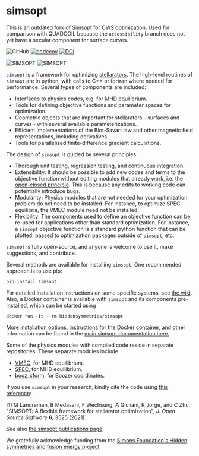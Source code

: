 # simsopt

This is an outdated fork of Simsopt for CWS optimization. Used for comparison with QUADCOIL because the `accessibility` branch does not yet have a secular component for surface curves.

![GitHub](https://img.shields.io/github/license/hiddensymmetries/simsopt)
[![codecov](https://codecov.io/gh/hiddenSymmetries/simsopt/branch/master/graph/badge.svg?token=ltN6qonZ5p)](https://codecov.io/gh/hiddenSymmetries/simsopt)
[![DOI](https://zenodo.org/badge/247710081.svg)](https://zenodo.org/badge/latestdoi/247710081)

![SIMSOPT](docs/source/logo.png)
![SIMSOPT](docs/source/coils_and_surfaces.png)

`simsopt` is a framework for optimizing
[stellarators](https://en.wikipedia.org/wiki/Stellarator).
The high-level routines of `simsopt` are in python, with calls to C++
or fortran where needed for performance. Several types of components
are included:

- Interfaces to physics codes, e.g. for MHD equilibrium.
- Tools for defining objective functions and parameter spaces for
  optimization.
- Geometric objects that are important for stellarators - surfaces and
  curves - with several available parameterizations.
- Efficient implementations of the Biot-Savart law and other magnetic
  field representations, including derivatives.
- Tools for parallelized finite-difference gradient calculations.

The design of `simsopt` is guided by several principles:

- Thorough unit testing, regression testing, and continuous
  integration.
- Extensibility: It should be possible to add new codes and terms to
  the objective function without editing modules that already work,
  i.e. the [open-closed principle](https://en.wikipedia.org/wiki/Open%E2%80%93closed_principle).
  This is because any edits to working code can potentially introduce bugs.
- Modularity: Physics modules that are not needed for your
  optimization problem do not need to be installed. For instance, to
  optimize SPEC equilibria, the VMEC module need not be installed.
- Flexibility: The components used to define an objective function can
  be re-used for applications other than standard optimization. For
  instance, a `simsopt` objective function is a standard python
  function that can be plotted, passed to optimization packages
  outside of `simsopt`, etc.

`simsopt` is fully open-source, and anyone is welcome to use it, make
suggestions, and contribute.

Several methods are available for installing `simsopt`. One
recommended approach is to use pip:

    pip install simsopt

For detailed installation instructions on some specific systems, see
[the wiki](https://github.com/hiddenSymmetries/simsopt/wiki).
Also, a Docker container is available with `simsopt` and its components pre-installed, which
can be started using

    docker run -it --rm hiddensymmetries/simsopt

More [installation
options](https://simsopt.readthedocs.io/en/latest/installation.html),
[instructions for the Docker
container](https://simsopt.readthedocs.io/en/latest/containers.html), and
other information can be found in the [main simsopt documentation
here.](https://simsopt.readthedocs.io)

Some of the physics modules with compiled code reside in separate
repositories. These separate modules include

- [VMEC](https://github.com/hiddenSymmetries/VMEC2000), for MHD
  equilibrium.
- [SPEC](https://github.com/PrincetonUniversity/SPEC), for MHD
  equilibrium.
- [booz_xform](https://hiddensymmetries.github.io/booz_xform), for
  Boozer coordinates.
  
If you use `simsopt` in your research, kindly cite the code using
[this reference](https://doi.org/10.21105/joss.03525):

[1] M Landreman, B Medasani, F Wechsung, A Giuliani, R Jorge, and C Zhu,
    "SIMSOPT: A flexible framework for stellarator optimization",
    *J. Open Source Software* **6**, 3525 (2021).

See also [the simsopt publications page](https://simsopt.readthedocs.io/en/latest/publications.html).

We gratefully acknowledge funding from the [Simons Foundation's Hidden
symmetries and fusion energy
project](https://hiddensymmetries.princeton.edu). 
